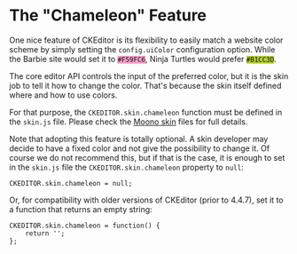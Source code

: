 <!--
Copyright (c) 2003-2015, CKSource - Frederico Knabben. All rights reserved.
For licensing, see LICENSE.md.
-->

# The "Chameleon" Feature

One nice feature of CKEditor is its flexibility to easily match a website color scheme by simply setting the `config.uiColor` configuration option. While the Barbie site would set it to
<code style="background:#F59FC6">#F59FC6</code>, Ninja Turtles would prefer <code style="background:#B1CC3D">#B1CC3D</code>.

The core editor API controls the input of the preferred color, but it is the skin job to tell it how to change the color. That's because the skin itself defined where and how to use colors.

For that purpose, the `CKEDITOR.skin.chameleon` function must be defined in the `skin.js` file. Please check the [Moono skin](#!/guide/skin_sdk_intro-section-2) files for full details.

Note that adopting this feature is totally optional. A skin developer may decide to have a fixed color and not give the possibility to change it. Of course we do not recommend this, but if that is the case, it is enough to set in the `skin.js` file the `CKEDITOR.skin.chameleon` property to `null`:

	CKEDITOR.skin.chameleon = null;

Or, for compatibility with older versions of CKEditor (prior to 4.4.7), set it to a function that returns an empty string:

	CKEDITOR.skin.chameleon = function() {
		return '';
	};